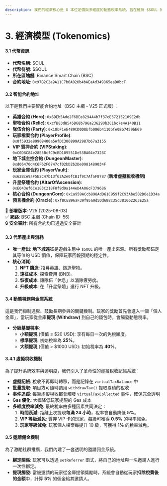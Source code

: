 ```yaml
---
description: 我們的經濟核心是 U 本位定價與多維度的動態稅率系統，旨在維持 $SOUL 的長期價值穩定。
---
```


# 3. 經濟模型 (Tokenomics)

#### **3.1 代幣資訊**

* **代幣名稱**: SOUL
* **代幣符號**: $SOUL
* **所在區塊鏈**: Binance Smart Chain (BSC)
* **合約地址**: `0x97B2C2a9A11C7b6A020b4bAEaAd349865eaD0bcF`

#### **3.2 智能合約地址**

以下是我們主要智能合約地址（BSC 主網 - V25 正式版）：

* **英雄合約 (Hero)**: `0x6DEb5Ade2F6BEe8294A4b7f37cE372152109E2db`
* **聖物合約 (Relic)**: `0xcfB83d8545D68b796a236290b3C1bc7e4A140B11`
* **隊伍合約 (Party)**: `0x18bF1eE489CD0D8bfb006b4110bfe0Bb7459bE69`
* **玩家檔案合約 (PlayerProfile)**: `0x0f5932e89908400a5AfDC306899A2987b67a3155`
* **VIP 質押合約 (VIPStaking)**: `0xC0D8C84e28E5BcfC9cBD109551De53BA04e7328C`
* **地下城主控合約 (DungeonMaster)**: `0xd06470d4C6F62F6747cf02bD2b2De0981489034F`
* **玩家金庫合約 (PlayerVault)**: `0x62Bce9aF5E2C47b13f62A2e0fCB1f9C7AfaF8787` **(新增虛擬稅收機制)**
* **升星祭壇合約 (AltarOfAscension)**: `0xE043ef6Ce183C218F8f9d9a144eD4A06cF379686`
* **核心合約 (DungeonCore)**: `0x1a959ACcb898AdD61C959f2C93Abe502D0e1D34a`
* **預言機合約 (Oracle)**: `0xf8CE896aF39f95a9d5Dd688c35d381062263E25a`

📌 **部署版本**: V25 (2025-08-03)  
✅ **網路**: BSC 主網 (Chain ID: 56)  
🔒 **安全審計**: 所有合約均已通過安全審計

#### **3.3 代幣產出與消耗**

* **唯一產出**: **地下城遠征**是遊戲生態中 `$SOUL` 的唯一產出來源。所有獎勵都錨定其等值的 USD 價值，保障玩家回報預期的穩定性。
* **核心消耗**:
  1. **NFT 鑄造**: 招募英雄、鑄造聖物。
  2. **遠征成本**: 探索費用 (BNB)。
  3. **恢復成本**: 讓隊伍「休息」以消除疲勞度。
  4. **升級成本**: 在「升星祭壇」進行 NFT 升級。

#### **3.4 動態稅務與金庫系統**

這是我們抑制通膨、鼓勵長期參與的關鍵機制。玩家的獎勵首先會進入一個「個人金庫」，當玩家從金庫**提現 (Withdraw)** 到自己的錢包時，會觸發動態稅率。

* **分級基礎稅率**:
  * **小額提現** (價值 ≤ $20 USD): 享有每日一次的免稅額度。
  * **標準提現**: 初始稅率為 **25%**。
  * **大額提現** (價值 > $1000 USD): 初始稅率為 **40%**。

#### **3.4.1 虛擬稅收機制**

為了提升系統效率與透明度，我們引入了革命性的虛擬稅收記帳系統：

* **虛擬記帳**: 稅收不再即時轉移，而是記錄在 `virtualTaxBalance` 中
* **批量提取**: 項目方可隨時調用 `withdrawTax()` 提取累積的稅收
* **事件追蹤**: 每筆虛擬稅收都會觸發 `VirtualTaxCollected` 事件，確保完全透明
* **Gas 優化**: 大幅降低玩家提現的 Gas 成本
* **多維度稅率減免**: 最終稅率由多種因素共同決定：
  1. **時間衰減**: 距離上次提現**每滿 24 小時**，稅率會自動降低 **5%**。
  2. **VIP 等級減免**: 質押 VIP 卡的玩家，每級可獲得 **0.5%** 的稅率減免。
  3. **玩家等級減免**: 玩家個人檔案每提升 10 級，可獲得 **1%** 的稅率減免。

#### **3.5 邀請佣金機制**

為了激勵社群推廣，我們內建了一套透明的邀請佣金系統。

* **綁定關係**: 玩家可以透過 `setReferrer` 函式，將自己的地址與一名邀請人進行一次性綁定。
* **提現觸發**: 當被邀請的玩家從金庫提領獎勵時，系統會自動從玩家**扣除稅費後的金額**中，計算 **5%** 的佣金給其邀請人。
